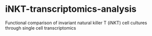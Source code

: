 # iNKT-transcriptomics-analysis
Functional comparison of invariant natural killer T (iNKT) cell cultures through single cell transcriptomics
